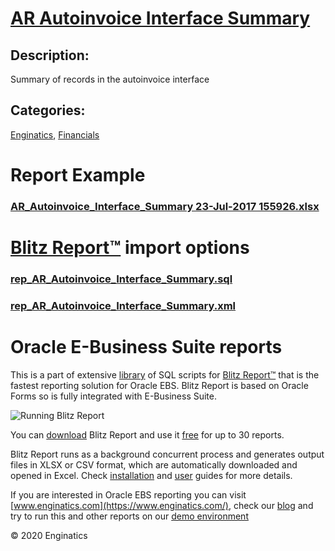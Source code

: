 # [AR Autoinvoice Interface Summary](https://www.enginatics.com/reports/ar-autoinvoice-interface-summary)
## Description: 
Summary of records in the autoinvoice interface
## Categories: 
[Enginatics](https://www.enginatics.com/library/?pg=1&category[]=Enginatics), [Financials](https://www.enginatics.com/library/?pg=1&category[]=Financials)
# Report Example
### [AR_Autoinvoice_Interface_Summary 23-Jul-2017 155926.xlsx](https://www.enginatics.com/example/ar-autoinvoice-interface-summary)
# [Blitz Report™](https://www.enginatics.com/blitz-report) import options
### [rep_AR_Autoinvoice_Interface_Summary.sql](https://www.enginatics.com/export/ar-autoinvoice-interface-summary)
### [rep_AR_Autoinvoice_Interface_Summary.xml](https://www.enginatics.com/xml/ar-autoinvoice-interface-summary)
# Oracle E-Business Suite reports

This is a part of extensive [library](https://www.enginatics.com/library/) of SQL scripts for [Blitz Report™](https://www.enginatics.com/blitz-report/) that is the fastest reporting solution for Oracle EBS. Blitz Report is based on Oracle Forms so is fully integrated with E-Business Suite. 

![Running Blitz Report](https://www.enginatics.com/wp-content/uploads/2018/01/Running-blitz-report.png) 

You can [download](https://www.enginatics.com/download/) Blitz Report and use it [free](https://www.enginatics.com/pricing/) for up to 30 reports. 

Blitz Report runs as a background concurrent process and generates output files in XLSX or CSV format, which are automatically downloaded and opened in Excel. Check [installation](https://www.enginatics.com/installation-guide/) and [user](https://www.enginatics.com/user-guide/) guides for more details.

If you are interested in Oracle EBS reporting you can visit [www.enginatics.com](https://www.enginatics.com/), check our [blog](https://www.enginatics.com/blog) and try to run this and other reports on our [demo environment](http://demo.enginatics.com/)

© 2020 Enginatics